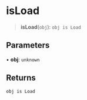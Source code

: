 # isLoad

> **isLoad**(`obj`): `obj is Load`

## Parameters

• **obj**: `unknown`

## Returns

`obj is Load`
